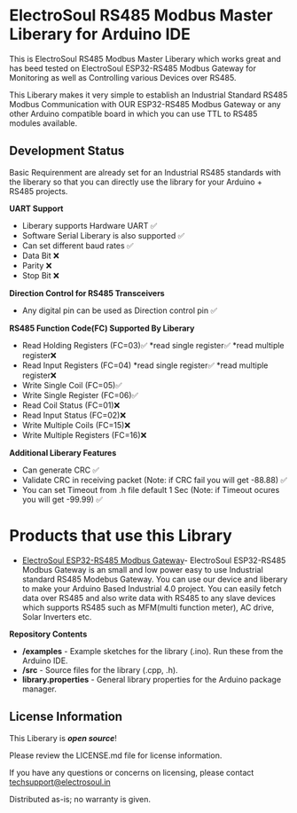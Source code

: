 # ElectroSoul RS485 Modbus Master Liberary for Arduino IDE

This is ElectroSoul RS485 Modbus Master Liberary which works great and has beed tested on ElectroSoul ESP32-RS485 Modbus Gateway for Monitoring as well as Controlling various Devices over RS485.

This Liberary makes it very simple to establish an Industrial Standard RS485 Modbus Communication with OUR ESP32-RS485 Modbus Gateway or any other Arduino compatible board in which you can use TTL to RS485 modules available.
<!-- 
# ElectroSoul ESP32-RS485 Modbus Gateway
<a href="https://www.tindie.com/products/electrosoul/esp32-rs485-modbus-gateway/"><img src="https://electrosoul.in/product_photo/RS485_Gateway_WiFi/Picture1.png" title="ESP32-RS485 Modbus Gateway" alt="ESP32-RS485 Modbus Gateway"></a>
-->
## Development Status
Basic Requirenment are already set for an Industrial RS485 standards with the liberary so that you can directly use the library for your Arduino + RS485 projects.

**UART Support**
  * Liberary supports Hardware UART ✅
  * Software Serial Liberary is also supported ✅
  * Can set different baud rates ✅
  * Data Bit ❌
  * Parity   ❌
  * Stop Bit ❌

**Direction Control for RS485 Transceivers**
  * Any digital pin can be used as Direction control pin ✅

**RS485 Function Code(FC) Supported By Liberary**
  * Read Holding Registers (FC=03)✅
     *read single register✅
     *read multiple register❌
  * Read Input Registers (FC=04)
     *read single register✅
     *read multiple register❌
  * Write Single Coil (FC=05)✅
  * Write Single Register (FC=06)✅
  * Read Coil Status (FC=01)❌
  * Read Input Status (FC=02)❌
  * Write Multiple Coils (FC=15)❌
  * Write Multiple Registers (FC=16)❌

**Additional Liberary Features**
  * Can generate CRC ✅
  * Validate CRC in receiving packet (Note: if CRC fail you will get -88.88) ✅
  * You can set Timeout from .h file default 1 Sec (Note: if  Timeout ocures you will get -99.99) ✅
  
  
# Products that use this Library 

* [ElectroSoul ESP32-RS485 Modbus Gateway](https://www.tindie.com/products/electrosoul/esp32-rs485-modbus-gateway/)- ElectroSoul ESP32-RS485 Modbus Gateway is an small and low power easy to use Industrial standard RS485 Modebus Gateway. You can use our device and liberary to make your Arduino Based Industrial 4.0 project.
You can easily fetch data over RS485 and also write data with RS485 to any slave devices which supports RS485 such as MFM(multi function meter), AC drive, Solar Inverters etc.


**Repository Contents**

* **/examples** - Example sketches for the library (.ino). Run these from the Arduino IDE. 
* **/src** - Source files for the library (.cpp, .h).
* **library.properties** - General library properties for the Arduino package manager.

License Information
-------------------

This Liberary is _**open source**_! 

Please review the LICENSE.md file for license information. 

If you have any questions or concerns on licensing, please contact techsupport@electrosoul.in

Distributed as-is; no warranty is given.



  
  
  
  


